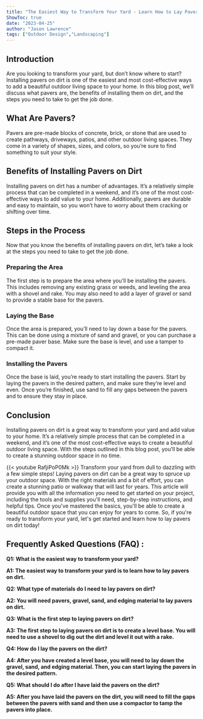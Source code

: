 ```yaml
---
title: "The Easiest Way to Transform Your Yard - Learn How to Lay Pavers on Dirt Now!"
ShowToc: true 
date: "2023-04-25"
author: "Jason Lawrence" 
tags: ["Outdoor Design","Landscaping"]
---
```

## Introduction 
Are you looking to transform your yard, but don’t know where to start? Installing pavers on dirt is one of the easiest and most cost-effective ways to add a beautiful outdoor living space to your home. In this blog post, we’ll discuss what pavers are, the benefits of installing them on dirt, and the steps you need to take to get the job done. 

## What Are Pavers?
Pavers are pre-made blocks of concrete, brick, or stone that are used to create pathways, driveways, patios, and other outdoor living spaces. They come in a variety of shapes, sizes, and colors, so you’re sure to find something to suit your style. 

## Benefits of Installing Pavers on Dirt
Installing pavers on dirt has a number of advantages. It’s a relatively simple process that can be completed in a weekend, and it’s one of the most cost-effective ways to add value to your home. Additionally, pavers are durable and easy to maintain, so you won’t have to worry about them cracking or shifting over time. 

## Steps in the Process 
Now that you know the benefits of installing pavers on dirt, let’s take a look at the steps you need to take to get the job done. 

### Preparing the Area 
The first step is to prepare the area where you’ll be installing the pavers. This includes removing any existing grass or weeds, and leveling the area with a shovel and rake. You may also need to add a layer of gravel or sand to provide a stable base for the pavers. 

### Laying the Base 
Once the area is prepared, you’ll need to lay down a base for the pavers. This can be done using a mixture of sand and gravel, or you can purchase a pre-made paver base. Make sure the base is level, and use a tamper to compact it. 

### Installing the Pavers 
Once the base is laid, you’re ready to start installing the pavers. Start by laying the pavers in the desired pattern, and make sure they’re level and even. Once you’re finished, use sand to fill any gaps between the pavers and to ensure they stay in place. 

## Conclusion 
Installing pavers on dirt is a great way to transform your yard and add value to your home. It’s a relatively simple process that can be completed in a weekend, and it’s one of the most cost-effective ways to create a beautiful outdoor living space. With the steps outlined in this blog post, you’ll be able to create a stunning outdoor space in no time.

{{< youtube RafjiPoP0Mk >}} 
Transform your yard from dull to dazzling with a few simple steps! Laying pavers on dirt can be a great way to spruce up your outdoor space. With the right materials and a bit of effort, you can create a stunning patio or walkway that will last for years. This article will provide you with all the information you need to get started on your project, including the tools and supplies you'll need, step-by-step instructions, and helpful tips. Once you've mastered the basics, you'll be able to create a beautiful outdoor space that you can enjoy for years to come. So, if you're ready to transform your yard, let's get started and learn how to lay pavers on dirt today!

## Frequently Asked Questions (FAQ) :
**Q1: What is the easiest way to transform your yard?**

**A1: The easiest way to transform your yard is to learn how to lay pavers on dirt.**

**Q2: What type of materials do I need to lay pavers on dirt?**

**A2: You will need pavers, gravel, sand, and edging material to lay pavers on dirt.**

**Q3: What is the first step to laying pavers on dirt?**

**A3: The first step to laying pavers on dirt is to create a level base. You will need to use a shovel to dig out the dirt and level it out with a rake.**

**Q4: How do I lay the pavers on the dirt?**

**A4: After you have created a level base, you will need to lay down the gravel, sand, and edging material. Then, you can start laying the pavers in the desired pattern.**

**Q5: What should I do after I have laid the pavers on the dirt?**

**A5: After you have laid the pavers on the dirt, you will need to fill the gaps between the pavers with sand and then use a compactor to tamp the pavers into place.**





